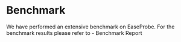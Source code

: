 # Benchmark

We have performed an extensive benchmark on EaseProbe. For the benchmark results please refer to - Benchmark Report
